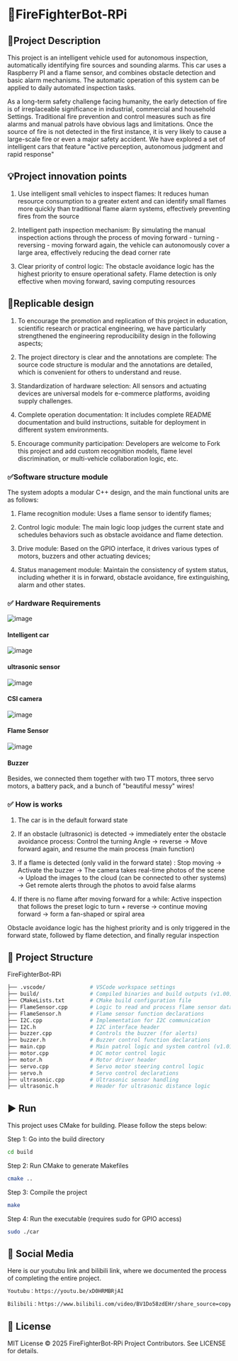 # 🚒FireFighterBot-RPi

## 📌Project Description

This project is an intelligent vehicle used for autonomous inspection, automatically identifying fire sources and sounding alarms. This car uses a Raspberry PI and a flame sensor, and combines obstacle detection and basic alarm mechanisms. The automatic operation of this system can be applied to daily automated inspection tasks.

As a long-term safety challenge facing humanity, the early detection of fire is of irreplaceable significance in industrial, commercial and household Settings.
Traditional fire prevention and control measures such as fire alarms and manual patrols have obvious lags and limitations. Once the source of fire is not detected in the first instance, it is very likely to cause a large-scale fire or even a major safety accident. We have explored a set of intelligent cars that feature "active perception, autonomous judgment and rapid response"

## 💡Project innovation points

1. Use intelligent small vehicles to inspect flames: It reduces human resource consumption to a greater extent and can identify small flames more quickly than traditional flame alarm systems, effectively preventing fires from the source

2. Intelligent path inspection mechanism: By simulating the manual inspection actions through the process of moving forward - turning - reversing - moving forward again, the vehicle can autonomously cover a large area, effectively reducing the dead corner rate

3. Clear priority of control logic: The obstacle avoidance logic has the highest priority to ensure operational safety. Flame detection is only effective when moving forward, saving computing resources

## 🙌Replicable design

1. To encourage the promotion and replication of this project in education, scientific research or practical engineering, we have particularly strengthened the engineering reproducibility design in the following aspects;

2. The project directory is clear and the annotations are complete: The source code structure is modular and the annotations are detailed, which is convenient for others to understand and reuse.

3. Standardization of hardware selection: All sensors and actuating devices are universal models for e-commerce platforms, avoiding supply challenges.

4. Complete operation documentation: It includes complete README documentation and build instructions, suitable for deployment in different system environments.

5. Encourage community participation: Developers are welcome to Fork this project and add custom recognition models, flame level discrimination, or multi-vehicle collaboration logic, etc.

### ✅Software structure module

The system adopts a modular C++ design, and the main functional units are as follows:

1. Flame recognition module: Uses a flame sensor to identify flames;

2. Control logic module: The main logic loop judges the current state and schedules behaviors such as obstacle avoidance and flame detection.

3. Drive module: Based on the GPIO interface, it drives various types of motors, buzzers and other actuating devices;

4. Status management module: Maintain the consistency of system status, including whether it is in forward, obstacle avoidance, fire extinguishing, alarm and other states.

### ✅ Hardware Requirements

![image](https://github.com/user-attachments/assets/f6bdd30b-2a96-474b-b4fc-489d554d57f5)
#### Intelligent car
![image](https://github.com/user-attachments/assets/72946f33-ee36-4dc1-a404-242dea7bbdf2)
#### ultrasonic sensor
![image](https://github.com/user-attachments/assets/37656e9f-9959-49ba-bf83-bb83c6dc51ac)
#### CSI camera
![image](https://github.com/user-attachments/assets/262eff8a-5ad0-4b81-ae05-9705f50d4488)
#### Flame Sensor
![image](https://github.com/user-attachments/assets/6aa6dfd4-c236-4a21-8518-3eddd9596395)
#### Buzzer

Besides, we connected them together with two TT motors, three servo motors, a battery pack, and a bunch of "beautiful messy" wires!

### ✅ How is works

1. The car is in the default forward state

2. If an obstacle (ultrasonic) is detected → immediately enter the obstacle avoidance process:
Control the turning Angle → reverse → Move forward again, and resume the main process (main function)

3. If a flame is detected (only valid in the forward state) :
Stop moving → Activate the buzzer → The camera takes real-time photos of the scene → Upload the images to the cloud (can be connected to other systems) → Get remote alerts through the photos to avoid false alarms

4. If there is no flame after moving forward for a while:
Active inspection that follows the preset logic to turn + reverse → continue moving forward → form a fan-shaped or spiral area

Obstacle avoidance logic has the highest priority and is only triggered in the forward state, followed by flame detection, and finally regular inspection

## 📂 Project Structure

FireFighterBot-RPi

```bash
├── .vscode/              # VSCode workspace settings
├── build/                # Compiled binaries and build outputs (v1.00)
├── CMakeLists.txt        # CMake build configuration file
├── FlameSensor.cpp       # Logic to read and process flame sensor data
├── FlameSensor.h         # Flame sensor function declarations
├── I2C.cpp               # Implementation for I2C communication
├── I2C.h                 # I2C interface header
├── buzzer.cpp            # Controls the buzzer (for alerts)
├── buzzer.h              # Buzzer control function declarations
├── main.cpp              # Main patrol logic and system control (v1.01)
├── motor.cpp             # DC motor control logic
├── motor.h               # Motor driver header
├── servo.cpp             # Servo motor steering control logic
├── servo.h               # Servo control declarations
├── ultrasonic.cpp        # Ultrasonic sensor handling
├── ultrasonic.h          # Header for ultrasonic distance logic
```

## ▶️ Run

This project uses CMake for building. Please follow the steps below:

Step 1: Go into the build directory 
```bash
cd build 
```
Step 2: Run CMake to generate Makefiles 
```bash
cmake .. 
```
Step 3: Compile the project 
```bash
make 
```
Step 4: Run the executable (requires sudo for GPIO access) 
```bash
sudo ./car 
```
## 🧩 Social Media

Here is our youtubu link and bilibili link, where we documented the process of completing the entire project.
```bash
Youtubu：https://youtu.be/xD0HRMBRjAI

Bilibili：https://www.bilibili.com/video/BV1Do58zdEHr/share_source=copy_web&vd_source=3f262d99275a4ff1f67faab678661e16
```
## 📝 License

MIT License © 2025 FireFighterBot-RPi Project Contributors. See LICENSE for details.





